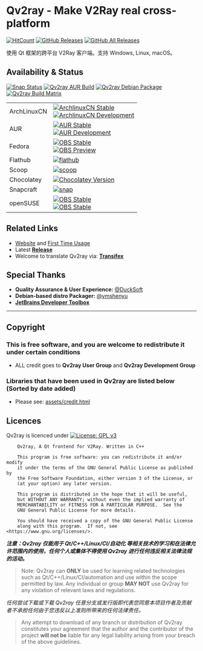 # Qv2ray - Make V2Ray real cross-platform

[![HitCount](http://hits.dwyl.io/Qv2ray/Qv2ray.svg)](http://hits.dwyl.io/Qv2ray/Qv2ray)
[![GitHub Releases](https://img.shields.io/github/downloads/Qv2ray/Qv2ray/latest/total?style=flat-square&logo=github)](https://github.com/Qv2ray/Qv2ray/releases)
[![GitHub All Releases](https://img.shields.io/github/downloads/Qv2ray/Qv2ray/total?label=downloads-total&logo=github&style=flat-square)](https://github.com/Qv2ray/Qv2ray/releases)

使用 Qt 框架的跨平台 V2Ray 客户端。支持 Windows, Linux, macOS。

## Availability & Status

[![Snap Status](https://img.shields.io/travis/com/Qv2ray/Qv2ray?label=snapcraft-travis&logo=github)](https://travis-ci.com/Qv2ray/Qv2ray)
[![Qv2ray AUR Build](https://github.com/Qv2ray/Qv2ray/workflows/Build%20Qv2ray%20AUR/badge.svg)](https://github.com/Qv2ray/Qv2ray/actions?query=workflow%3A%22Build+Qv2ray+AUR%22)
[![Qv2ray Debian Package](https://github.com/Qv2ray/Qv2ray/workflows/Qv2ray%20build%20debian%20package/badge.svg)](https://github.com/Qv2ray/Qv2ray/actions?query=workflow%3A%22Qv2ray+build+debian+package%22)
[![Qv2ray Build Matrix](https://github.com/Qv2ray/Qv2ray/workflows/Qv2ray%20build%20matrix%20-%20cmake/badge.svg)](https://github.com/Qv2ray/Qv2ray/actions?query=workflow%3A%22Qv2ray+build+matrix+-+cmake%22)

<table>
 <tr>
  <td>ArchLinuxCN</td>
  <td>
   <a href="https://build.archlinuxcn.org/packages/#/qv2ray">
    <img alt="ArchlinuxCN Stable" src="https://img.shields.io/badge/dynamic/json?label=archlinuxcn-stable&query=%24.latest.pkgver&url=https%3A%2F%2Fbuild.archlinuxcn.org%2Fapi%2Fpackages%2Fqv2ray" />
   </a><br />

   <a href="https://build.archlinuxcn.org/packages/#/qv2ray-dev-git">
    <img alt="ArchlinuxCN Development" src="https://img.shields.io/badge/dynamic/json?label=archlinuxcn-dev-git&query=%24.latest.pkgver&url=https%3A%2F%2Fbuild.archlinuxcn.org%2Fapi%2Fpackages%2Fqv2ray-dev-git" />
   </a>
  </td>
 </tr>

 <tr>
 <td>AUR</td>
 <td>
   <a href="https://aur.archlinux.org/packages/qv2ray">
    <img alt="AUR Stable" src="https://img.shields.io/aur/version/qv2ray?label=aur-stable" />
   </a><br/>

   <a href="https://aur.archlinux.org/packages/qv2ray-dev-git">
    <img alt="AUR Development" src="https://img.shields.io/aur/version/qv2ray-dev-git?label=aur-development" /></a>
 </td>
 </tr>

 <tr>
  <td>Fedora</td>
  <td>
   <a href="https://build.opensuse.org/package/show/home:zzndb:Qv2ray/Qv2ray">
    <img alt="OBS Stable" src="https://img.shields.io/badge/Fedora%20OBS-stable-blue" />
   </a><br/>
   <a href="https://build.opensuse.org/package/show/home:zzndb:Qv2ray/Qv2ray-preview">
    <img alt="OBS Preview" src="https://img.shields.io/badge/Fedora%20OBS-preview-blue" />
   </a>
  </td>
 </tr>


 <tr>
  <td>Flathub</td>
  <td><a href="https://flathub.org/apps/details/com.github.Qv2ray"><img alt="flathub" src="https://img.shields.io/badge/flathub-available-success" /></a></td>
 </tr>

 <tr>
  <td>Scoop</td>
  <td><a href="https://github.com/lukesampson/scoop-extras/blob/master/bucket/qv2ray.json"><img alt="scoop" src="https://img.shields.io/badge/scoop--extras-available-blue" /></a></td>
 </tr>

 <tr>
 <td>Chocolatey</td>
 <td><a href="https://chocolatey.org/packages/qv2ray"><img alt="Chocolatey Version" src="https://img.shields.io/chocolatey/v/qv2ray"></a></td>
 </tr>

 <tr>
  <td>Snapcraft</td>
  <td>
   <a href="https://snapcraft.io/qv2ray/"><img alt="snap" src="https://snapcraft.io/qv2ray/badge.svg" /></a>
  </td>
 </tr>

 <tr>
  <td>openSUSE</td>
  <td>
   <a href="https://build.opensuse.org/package/show/home:zzndb/Qv2ray">
    <img alt="OBS Stable" src="https://img.shields.io/badge/openSUSE%20OBS-stable-blue" />
   </a><br/>
   <a href="https://build.opensuse.org/package/show/home:zzndb/Qv2ray-preview">
    <img alt="OBS Stable" src="https://img.shields.io/badge/openSUSE%20OBS-preview-blue" />
   </a>
  </td>
 </tr>
</table>

## Related Links
 - [Website](https://qv2ray.github.io/en/) and [First Time Usage](https://qv2ray.github.io/en/getting-started/)
 - Latest **[Release](https://github.com/Qv2ray/Qv2ray/releases/latest)**
 - Welcome to translate Qv2ray via: **[Transifex](https://www.transifex.com/qv2ray/qv2ray)**

## Special Thanks
- **Quality Assurance & User Experience:** [@DuckSoft](https://github.com/DuckSoft/)
- **Debian-based distro Packager:** [@ymshenyu](https://github.com/ymshenyu)
- [**JetBrains Developer Toolbox**](https://www.jetbrains.com/?from=Qv2ray)
-------------------------------

## Copyright
### This is free software, and you are welcome to redistribute it under certain conditions
- ALL credit goes to **Qv2ray User Group** and **Qv2ray Development Group**

### Libraries that have been used in Qv2ray are listed below (Sorted by date added)
- Please see: [assets/credit.html](assets/credit.html)

## Licences

Qv2ray is licenced under [![License: GPL v3](https://img.shields.io/badge/License-GPL%20v3-blue.svg)](https://www.gnu.org/licenses/gpl-3.0)

```
    Qv2ray, A Qt frontend for V2Ray. Written in C++

    This program is free software: you can redistribute it and/or modify
    it under the terms of the GNU General Public License as published by
    the Free Software Foundation, either version 3 of the License, or
    (at your option) any later version.

    This program is distributed in the hope that it will be useful,
    but WITHOUT ANY WARRANTY; without even the implied warranty of
    MERCHANTABILITY or FITNESS FOR A PARTICULAR PURPOSE.  See the
    GNU General Public License for more details.

    You should have received a copy of the GNU General Public License
    along with this program.  If not, see <https://www.gnu.org/licenses/>.
```

***注意：Qv2ray 仅能用于 Qt/C++/Linux/CI/自动化 等相关技术的学习和在法律允许范围内的使用，任何个人或集体不得使用 Qv2ray 进行任何违反相关法律法规的活动。***

> Note: Qv2ray can **ONLY** be used for learning related technologies such as Qt/C++/Linux/CI/automation and use within the scope permitted by law. Any individual or group **MAY NOT** use Qv2ray for any violation of relevant laws and regulations.

*任何尝试下载或下载 Qv2ray 任意分支或发行版即代表您同意本项目作者及贡献者不承担任何由于您违反以上准则所带来的任何法律责任。*

> Any attempt to download of any branch or distribution of Qv2ray constitutes your agreement that the author and the contributor of the project **will not be** liable for any legal liability arising from your breach of the above guidelines.
